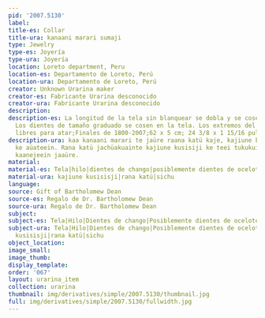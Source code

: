 ```yaml
---
pid: '2007.5130'
label:
title-es: Collar
title-ura: kanaani marari sumaji
type: Jewelry
type-es: Joyería
type-ura: Joyería
location: Loreto department, Peru
location-es: Departamento de Loreto, Perú
location-ura: Departamento de Loreto, Perú
creator: Unknown Urarina maker
creator-es: Fabricante Urarina desconocido
creator-ura: Fabricante Urarina desconocido
description:
description-es: La longitud de la tela sin blanquear se dobla y se cose para cerrarla.
  Los dientes de tamaño graduado se cosen en la tela. Los extremos del collar se dejan
  libres para atar;Finales de 1800-2007;62 x 5 cm; 24 3/8 x 1 15/16 pulgadas
description-ura: kaa kanaani marari te jaüre raana katü kaje, kajiune kusisiji sumaji
  ke aüateein. Rana katü jachüakuainte kajiune kusisiji ke teei tukukuin jerekürüne
  kaanejeein jaaüre.
material:
material-es: Tela|hilo|dientes de chango|posiblemente dientes de ocelote
material-ura: kajiune kusisisji|rana katü|sichu
language:
source: Gift of Bartholomew Dean
source-es: Regalo de Dr. Bartholomew Dean
source-ura: Regalo de Dr. Bartholomew Dean
subject:
subject-es: Tela|Hilo|Dientes de chango|Posiblemente dientes de ocelote|Joyería
subject-ura: Tela|Hilo|Dientes de chango|Posiblemente dientes de ocelote|Joyería|kajiune
  kusisisji|rana katü|sichu
object_location:
image_small:
image_thumb:
display_template:
order: '067'
layout: urarina_item
collection: urarina
thumbnail: img/derivatives/simple/2007.5130/thumbnail.jpg
full: img/derivatives/simple/2007.5130/fullwidth.jpg
---
```

